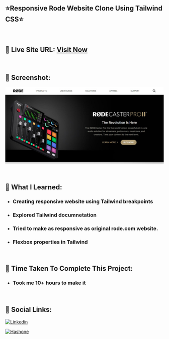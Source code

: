 ## ⭐Responsive Rode Website Clone Using Tailwind CSS⭐

<br>

## 📌 Live Site URL: <a href="https://rodeclonetailwind.netlify.app/">**Visit Now**</a>

<br>

## 📌 Screenshot:

![project1](./assets/rode.png)

<br>

## 📌 What I Learned:

- ### Creating responsive website using Tailwind breakpoints
- ### Explored Tailwind documnetation
- ### Tried to make as responsive as original rode.com website.
- ### Flexbox properties in Tailwind

<br>

## 📌 Time Taken To Complete This Project:

- ### Took me 10+ hours to make it

<br>

## 📌 Social Links:

[![Linkedin](https://img.shields.io/badge/LinkedIn-0077B5?style=for-the-badge&logo=linkedin&logoColor=white)](https://www.linkedin.com/in/nikhilkhetan17/)

[![Hashone](https://img.shields.io/badge/Hashnode-2962FF?style=for-the-badge&logo=hashnode&logoColor=white)](https://nikhilkhetan.hashnode.dev/)
